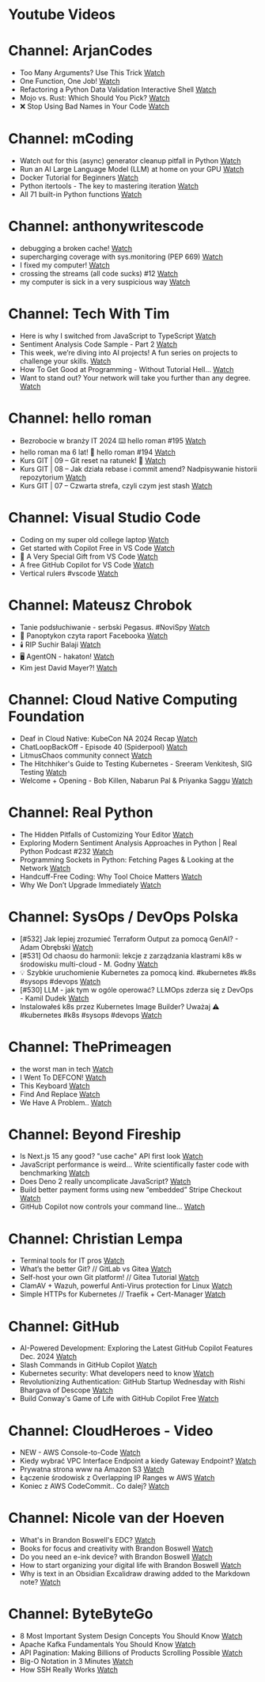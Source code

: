 
Youtube Videos
==============

# Channel: ArjanCodes
  
 - Too Many Arguments? Use This Trick  [Watch](https://youtu.be/ybaLf6mJ8y8)  
 - One Function, One Job!  [Watch](https://youtu.be/gWS4VHUJbe0)  
 - Refactoring a Python Data Validation Interactive Shell  [Watch](https://youtu.be/YWKd-S0m9YA)  
 - Mojo vs. Rust: Which Should You Pick?  [Watch](https://youtu.be/8tf-9ekVD-s)  
 - ❌ Stop Using Bad Names in Your Code  [Watch](https://youtu.be/GZ3lxU6Ee-w)
# Channel: mCoding
  
 - Watch out for this (async) generator cleanup pitfall in Python  [Watch](https://youtu.be/N56Jrqc7SBk)  
 - Run an AI Large Language Model (LLM) at home on your GPU  [Watch](https://youtu.be/RejIVgfER-4)  
 - Docker Tutorial for Beginners  [Watch](https://youtu.be/b0HMimUb4f0)  
 - Python itertools - The key to mastering iteration  [Watch](https://youtu.be/1p7xa_BHYDs)  
 - All 71 built-in Python functions  [Watch](https://youtu.be/7Qu_KXc7xSI)
# Channel: anthonywritescode
  
 - debugging a broken cache!  [Watch](https://youtu.be/bhUk7Vog108)  
 - supercharging coverage with sys.monitoring (PEP 669)  [Watch](https://youtu.be/_JwwSVPg9RI)  
 - I fixed my computer!  [Watch](https://youtu.be/mUir3YYBudI)  
 - crossing the streams (all code sucks) #12  [Watch](https://youtu.be/bOKt0DnttxI)  
 - my computer is sick in a very suspicious way  [Watch](https://youtu.be/l-RjeirBNMQ)
# Channel: Tech With Tim
  
 - Here is why I switched from JavaScript to TypeScript  [Watch](https://youtu.be/PF5SrWbQ8nY)  
 - Sentiment Analysis Code Sample - Part 2  [Watch](https://youtu.be/4SJv8YxGho4)  
 - This week, we’re diving into AI projects! A fun series on projects to challenge your skills.  [Watch](https://youtu.be/J2qL7fuz1MY)  
 - How To Get Good at Programming - Without Tutorial Hell...  [Watch](https://youtu.be/sQd2NRrtGgs)  
 - Want to stand out? Your network will take you further than any degree.  [Watch](https://youtu.be/4IUxx4UmpWQ)
# Channel: hello roman
  
 - Bezrobocie w branży IT 2024 ⌨️ hello roman #195  [Watch](https://youtu.be/3A0h9uNj0Z4)  
 - hello roman ma 6 lat!  🎉  hello roman #194  [Watch](https://youtu.be/2VcweF4sVRE)  
 - Kurs GIT | 09 – Git reset na ratunek! 🛟  [Watch](https://youtu.be/vri36csppEY)  
 - Kurs GIT | 08 – Jak działa rebase i commit amend? Nadpisywanie historii repozytorium  [Watch](https://youtu.be/4GKI4Gz97TE)  
 - Kurs GIT | 07 – Czwarta strefa, czyli czym jest stash  [Watch](https://youtu.be/T9n2tF60cY0)
# Channel: Visual Studio Code
  
 - Coding on my super old college laptop  [Watch](https://youtu.be/BtCSS9cto2M)  
 - Get started with Copilot Free in VS Code  [Watch](https://youtu.be/X_Aet9ndh_Y)  
 - 🔴 A Very Special Gift from VS Code  [Watch](https://youtu.be/CijHJBR9KbQ)  
 - A free GitHub Copilot for VS Code  [Watch](https://youtu.be/pm4hY8fG58g)  
 - Vertical rulers #vscode  [Watch](https://youtu.be/HPKBkJPs2DM)
# Channel: Mateusz Chrobok
  
 - Tanie podsłuchiwanie - serbski Pegasus. #NoviSpy  [Watch](https://youtu.be/-MnJmNlfC1I)  
 - 📖  Panoptykon czyta raport Facebooka  [Watch](https://youtu.be/MDIbNeGeniQ)  
 - 🕯️ RIP Suchir Balaji  [Watch](https://youtu.be/U-wErWO4kto)  
 - 🖥️ AgentON - hakaton!  [Watch](https://youtu.be/_I-nyf5e4oA)  
 - Kim jest David Mayer?!  [Watch](https://youtu.be/jqTGmS-961k)
# Channel: Cloud Native Computing Foundation
  
 - Deaf in Cloud Native: KubeCon NA 2024 Recap  [Watch](https://youtu.be/4n6n-LPlI_k)  
 - ChatLoopBackOff - Episode 40 (Spiderpool)  [Watch](https://youtu.be/GiCOnFCwRno)  
 - LitmusChaos community connect  [Watch](https://youtu.be/1NrLu3HiW_I)  
 - The Hitchhiker's Guide to Testing Kubernetes - Sreeram Venkitesh, SIG Testing  [Watch](https://youtu.be/CH0H47Ov8fA)  
 - Welcome + Opening - Bob Killen, Nabarun Pal & Priyanka Saggu  [Watch](https://youtu.be/HzuuRwvaU90)
# Channel: Real Python
  
 - The Hidden Pitfalls of Customizing Your Editor  [Watch](https://youtu.be/8fzgqymYhZw)  
 - Exploring Modern Sentiment Analysis Approaches in Python  | Real Python Podcast #232  [Watch](https://youtu.be/5UkgTvYj17g)  
 - Programming Sockets in Python: Fetching Pages & Looking at the Network  [Watch](https://youtu.be/wwdDmdap_Oc)  
 - Handcuff-Free Coding: Why Tool Choice Matters  [Watch](https://youtu.be/H_9rl6KyhqQ)  
 - Why We Don’t Upgrade Immediately  [Watch](https://youtu.be/IKkKj5fw2Lg)
# Channel: SysOps / DevOps Polska
  
 - [#532] Jak lepiej zrozumieć Terraform Output za pomocą GenAI? - Adam Obrębski  [Watch](https://youtu.be/Lj2-2Qy6E8k)  
 - [#531] Od chaosu do harmonii: lekcje z zarządzania klastrami k8s w środowisku multi-cloud - M. Godny  [Watch](https://youtu.be/KyxcjaaFC0g)  
 - 💡 Szybkie uruchomienie Kubernetes za pomocą kind.  #kubernetes #k8s #sysops #devops  [Watch](https://youtu.be/hZI9aPIJRZg)  
 - [#530] LLM - jak tym w ogóle operować? LLMOps zderza się z DevOps - Kamil Dudek  [Watch](https://youtu.be/PPg3C5e870A)  
 - Instalowałeś k8s przez Kubernetes Image Builder? Uważaj ⚠️ #kubernetes #k8s #sysops #devops  [Watch](https://youtu.be/nB4vxQ3NfOc)
# Channel: ThePrimeagen
  
 - the worst man in tech  [Watch](https://youtu.be/A_XGsAl-LqY)  
 - I Went To DEFCON!  [Watch](https://youtu.be/GwcFxTuMYmU)  
 - This Keyboard  [Watch](https://youtu.be/dhuX9t2j5Hc)  
 - Find And Replace  [Watch](https://youtu.be/v2a6Nv7RSd0)  
 - We Have A Problem..  [Watch](https://youtu.be/1-0r90bm6CE)
# Channel: Beyond Fireship
  
 - Is Next.js 15 any good? "use cache" API first look  [Watch](https://youtu.be/xWkozeculPo)  
 - JavaScript performance is weird... Write scientifically faster code with benchmarking  [Watch](https://youtu.be/_pWA4rbzvIg)  
 - Does Deno 2 really uncomplicate JavaScript?  [Watch](https://youtu.be/8IHhvkaVqVE)  
 - Build better payment forms using new “embedded” Stripe Checkout  [Watch](https://youtu.be/7WFXl4-aCxs)  
 - GitHub Copilot now controls your command line...  [Watch](https://youtu.be/P8MfgV9us4o)
# Channel: Christian Lempa
  
 - Terminal tools for IT pros  [Watch](https://youtu.be/79rmEOrd5u8)  
 - What’s the better Git? // GitLab vs Gitea  [Watch](https://youtu.be/SpXAdOeE1YU)  
 - Self-host your own Git platform! // Gitea Tutorial  [Watch](https://youtu.be/Kg0ct2lBUVg)  
 - ClamAV + Wazuh, powerful Anti-Virus protection for Linux  [Watch](https://youtu.be/9e45TQ61H14)  
 - Simple HTTPs for Kubernetes // Traefik + Cert-Manager  [Watch](https://youtu.be/vJweuU6Qrgo)
# Channel: GitHub
  
 - AI-Powered Development: Exploring the Latest GitHub Copilot Features Dec. 2024  [Watch](https://youtu.be/07mUcfiTpag)  
 - Slash Commands in GitHub Copilot  [Watch](https://youtu.be/Ipm6noRuC-Y)  
 - Kubernetes security: What developers need to know  [Watch](https://youtu.be/X6pbFjblcc4)  
 - Revolutionizing Authentication: GitHub Startup Wednesday with Rishi Bhargava of Descope  [Watch](https://youtu.be/S1e3YYMKSjA)  
 - Build Conway's Game of Life with GitHub Copilot Free  [Watch](https://youtu.be/pGV_T6g1hcU)
# Channel: CloudHeroes - Video
  
 - NEW - AWS Console-to-Code  [Watch](https://youtu.be/_usWUKodGy8)  
 - Kiedy wybrać VPC Interface Endpoint a kiedy Gateway Endpoint?  [Watch](https://youtu.be/viF5pT-HReI)  
 - Prywatna strona www na Amazon S3  [Watch](https://youtu.be/483QNc4XXBc)  
 - Łączenie środowisk z Overlapping IP Ranges w AWS  [Watch](https://youtu.be/71qb57dMMFs)  
 - Koniec z AWS CodeCommit.. Co dalej?  [Watch](https://youtu.be/fkggBFBDOVk)
# Channel: Nicole van der Hoeven
  
 - What's in Brandon Boswell's EDC?  [Watch](https://youtu.be/Noswl0jCA4k)  
 - Books for focus and creativity with Brandon Boswell  [Watch](https://youtu.be/Ugc4U8Rx7RM)  
 - Do you need an e-ink device? with Brandon Boswell  [Watch](https://youtu.be/uUKPV6mWMFM)  
 - How to start organizing your digital life with Brandon Boswell  [Watch](https://youtu.be/Ykhyw3T3ICU)  
 - Why is text in an Obsidian Excalidraw drawing added to the Markdown note?  [Watch](https://youtu.be/HG5IuDIWHgY)
# Channel: ByteByteGo
  
 - 8 Most Important System Design Concepts You Should Know  [Watch](https://youtu.be/BTjxUS_PylA)  
 - Apache Kafka Fundamentals You Should Know  [Watch](https://youtu.be/-RDyEFvnTXI)  
 - API Pagination: Making Billions of Products Scrolling Possible  [Watch](https://youtu.be/14K_a2kKTxU)  
 - Big-O Notation in 3 Minutes  [Watch](https://youtu.be/x2CRZaN2xgM)  
 - How SSH Really Works  [Watch](https://youtu.be/rlMfRa7vfO8)